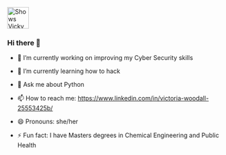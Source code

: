 <picture>
  <img alt="Shows Vicky Woodall" src="https://media.licdn.com/dms/image/D4D03AQEGMi8gygchBg/profile-displayphoto-shrink_800_800/0/1676563151537?e=1685577600&v=beta&t=9dK2TQDxKICdTdRtgThDxtT8BkU8oKwAnR2mDB1IZg4" | width=50>
</picture>

### Hi there 👋

- 🔭 I’m currently working on improving my Cyber Security skills
- 🌱 I’m currently learning how to hack

- 💬 Ask me about Python
- 📫 How to reach me: https://www.linkedin.com/in/victoria-woodall-25553425b/
- 😄 Pronouns: she/her
- ⚡ Fun fact: I have Masters degrees in Chemical Engineering and Public Health

